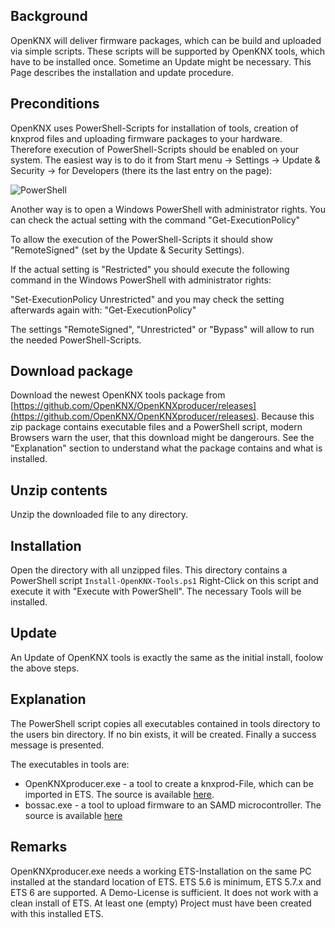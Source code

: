 ## Background

OpenKNX will deliver firmware packages, which can be build and uploaded via simple scripts. These scripts will be supported by OpenKNX tools, which have to be installed once. Sometime an Update might be necessary. This Page describes the installation and update procedure.

## Preconditions

OpenKNX uses PowerShell-Scripts for installation of tools, creation of knxprod files and uploading firmware packages to your hardware. Therefore execution of PowerShell-Scripts should be enabled on your system. The easiest way is to do it from Start menu -> Settings -> Update & Security -> for Developers (there its the last entry on the page):

![PowerShell](https://user-images.githubusercontent.com/14316138/224476082-d14187fd-a33b-41d4-82ce-b70789facac8.png)

Another way is to open a Windows PowerShell with administrator rights. You can check the actual setting with the command 
"Get-ExecutionPolicy"

To allow the execution of the PowerShell-Scripts it should show "RemoteSigned" (set by the Update & Security Settings). 

If the actual setting is "Restricted" you should execute the following command in the Windows PowerShell with administrator rights:

"Set-ExecutionPolicy Unrestricted"
and you may check the setting afterwards again with:
"Get-ExecutionPolicy"

The settings "RemoteSigned", "Unrestricted" or "Bypass" will allow to run the needed PowerShell-Scripts.

## Download package

Download the newest OpenKNX tools package from [https://github.com/OpenKNX/OpenKNXproducer/releases](https://github.com/OpenKNX/OpenKNXproducer/releases). Because this zip package contains executable files and a PowerShell script, modern Browsers warn the user, that this download might be dangerours. See the "Explanation" section to understand what the package contains and what is installed.

## Unzip contents

Unzip the downloaded file to any directory.

## Installation

Open the directory with all unzipped files. This directory contains a PowerShell script 
`Install-OpenKNX-Tools.ps1` 
Right-Click on this script and execute it with "Execute with PowerShell". The necessary Tools will be installed.

## Update

An Update of OpenKNX tools is exactly the same as the initial install, foolow the above steps.

## Explanation

The PowerShell script copies all executables contained in tools directory to the users bin directory. If no bin exists, it will be created. Finally a success message is presented.

The executables in tools are:
* OpenKNXproducer.exe - a tool to create a knxprod-File, which can be imported in ETS. The source is available [here](https://github.com/OpenKNX/OpenKNXproducer).
* bossac.exe - a tool to upload firmware to an SAMD microcontroller. The source is available [here](https://github.com/shumatech/BOSSA)

## Remarks

OpenKNXproducer.exe needs a working ETS-Installation on the same PC installed at the standard location of ETS. ETS 5.6 is minimum, ETS 5.7.x and ETS 6 are supported. A Demo-License is sufficient. It does not work with a clean install of ETS. At least one (empty) Project must have been created with this installed ETS.
 